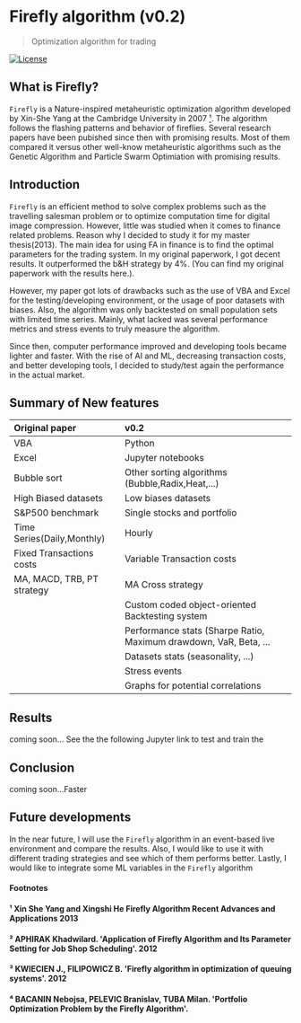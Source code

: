 # Firefly algorithm (v0.2)

> Optimization algorithm for trading

[![License](https://img.shields.io/badge/license-MIT-blue.svg)](https://github.com/VincenzoRu/fireflyalgo/blob/master/LICENSE)

## What is Firefly?
`Firefly` is a Nature-inspired metaheuristic optimization algorithm developed by Xin-She Yang at the Cambridge University in 2007 [¹]. The algorithm follows the flashing patterns and behavior of fireflies. Several research papers have been pubished since then with promising results. Most of them compared it versus other well-know metaheuristic algorithms such as the Genetic Algorithm and Particle Swarm Optimiation with promising results.

## Introduction
`Firefly` is an efficient method to solve complex problems such as the travelling salesman problem or to optimize computation time for digital image compression. However, little was studied when it comes to finance related problems. Reason why I decided to study it for my master thesis(2013). The main idea for using FA in finance is to find the optimal parameters for the trading system. In my original paperwork, I got decent results. It outperformed the b&H strategy by 4%. (You can find my original paperwork with the results here.). 

However, my paper got lots of drawbacks such as the use of VBA and Excel for the testing/developing environment, or the usage of poor datasets with biases. Also, the algorithm was only backtested on small population sets with limited time series. Mainly, what lacked  was several performance metrics and stress events to truly measure the algorithm.

Since then, computer performance improved and developing tools became lighter and faster. With the rise of AI and ML, decreasing transaction costs, and better developing tools, I decided to study/test again the performance in the actual market. 

## Summary of New features

| Original paper| v0.2          |
|:-------------|:-------------|
| VBA           | Python        |
| Excel      | Jupyter notebooks      |
| Bubble sort | Other sorting algorithms (Bubble,Radix,Heat,...) |
| High Biased datasets | Low  biases datasets |
|S&P500 benchmark | Single stocks and portfolio |
|Time Series(Daily,Monthly) | Hourly|
|Fixed Transactions costs | Variable Transaction costs|
|MA, MACD, TRB, PT strategy | MA Cross strategy|
||Custom coded object-oriented Backtesting system|
||Performance stats (Sharpe Ratio, Maximum drawdown, VaR,  Beta, ...|
||Datasets stats (seasonality, ...)|
||Stress events|
||Graphs for potential correlations|


## Results
coming soon...
See the the following Jupyter link to test and train the

## Conclusion
coming soon...Faster

## Future developments
In the near future, I will use the `Firefly` algorithm in an event-based live environment and compare the results. Also, I would like to use it with different trading strategies and see which of them performs better. Lastly, I would like to integrate some ML variables in the `Firefly` algorithm



#### Footnotes

#### ¹ Xin She Yang and Xingshi He Firefly Algorithm Recent Advances and Applications 2013
[¹]:#-Xin-She-Yang-and-Xingshi-He-Firefly-Algorithm-Recent-Advances-and-Applications-2013

#### ² APHIRAK Khadwilard. 'Application of Firefly Algorithm and Its Parameter Setting for Job Shop Scheduling'. 2012
[²]:#-note-two

#### ³ KWIECIEN J., FILIPOWICZ B. 'Firefly algorithm in optimization of queuing systems'.  2012
[³]:#-note-three

#### ⁴ BACANIN Nebojsa, PELEVIC Branislav, TUBA Milan. 'Portfolio Optimization Problem by the Firefly Algorithm'.
[⁴]:#-note-four
